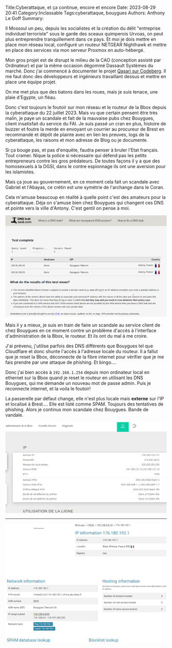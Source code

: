 Title:Cyberattaque, et ça continue, encore et encore
Date: 2023-08-29 20:41
Category:Inclassable
Tags:cyberattaque, bouygues
Authors: Anthony Le Goff
Summary:

Il Mossoul un peu, depuis les socialistes et la création du délit "entreprise individuel terroriste" sous le garde des sceaux quimperois Urvoas, on peut plus entreprendre tranquillement dans ce pays. Et moi je dois mettre en place mon réseau local, configuré un routeur NETGEAR Nighthawk et mettre en place des services via mon serveur Proxmox en auto-hébergé.

Mon gros projet est de disrupt le milieu de la CAO (conception assisté par Ordinateur) et par la même occasion dégommé Dassault Systèmes du marché. Donc j'ai commencé à documenter le projet [Qasari sur Codeberg](https://codeberg.org/legoffant/qasari/src/branch/main/ref-docs.md). Il me faut donc des développeurs et ingénieurs travaillant dessus et mettre en place une équipe projet. 

On me met plus que des batons dans les roues, mais je suis tenace, une plaie d'Egypte, un fléau. 

Donc c'est toujours le foutoir sur mon réseau et le routeur de la Bbox depuis la cyberattaque du 22 juillet 2023. Mais vu que certain pensent être très malin, je paye un scandale et fait de la mauvaise pubs chez Bouygues, client insatisfait du service du FAI. Je suis passé un cran en plus, histoire de buzzer et foutre la merde en envoyant un courrier au procureur de Brest en recommandé et dépôt de plainte avec en lien les preuves, logs de la cyberattaque, les raisons et mon adresse de Blog ou je documente.

Si ça bouge pas, et pas d'enquête, faudra penser à bruler l'Etat français. Tout cramer. Nique la police si nécessaire qui défend pas les petits entrepreneurs contre les gros prédateurs. De toutes façons il y a que des homosexuels à la DGSI, dans le contre espionnage ils ont une aversion pour les islamistes.

Mais ça joue au gouvernement, en ce moment cela fait un scandale avec Gabriel et l'Abayas, ce crétin est une symétrie de l'archange dans le Coran.

Cela m'amuse beaucoup en réalité à quelle point c'est des amateurs pour la cyberattaque. Déja on s'amuse bien chez Bouygues qui changent ces DNS et pointe vers la ville d'Antony. C'est gentil on pense à moi.

![dns leak](images/dnsleak.png)

Mais il y a mieux, je suis en train de faire un scandale au service client de chez Bouygues en ce moment contre un problème d'accès à l'interface d'administration de la Bbox, le routeur. Et ils ont du mal à me croire. 

J'ai prévenu, j'utilise parfois des DNS différents que Bouygues tel que Cloudflare et donc shunte l'accès à l'adresse locale du routeur. Il a fallut que je reset la Bbox, déconnecte de la fibre internet pour vérifier que je me fais prendre par une attaque de phishing. Et bingo....

Donc j'ai bien accès à `192.168.1.254` depuis mon ordinateur local en ethernet sur la Bbox quand je reset le routeur en utilisant les DNS Bouygues, qui me demande un nouveau mot de passe admin. Puis je reconnecte internet, et la voila le foutoir!

La passerelle par défaut change, elle n'est plus locale mais **externe** sur l'IP et localisé à Brest.... Elle est listé comme SPAM. Toujours des tentatives de phishing. Alors je continus mon scandale chez Bouygues. Bande de vandale.

![ip bbox](images/ipbbox.png)

---

![ip externe](images/ipexterne.png)
